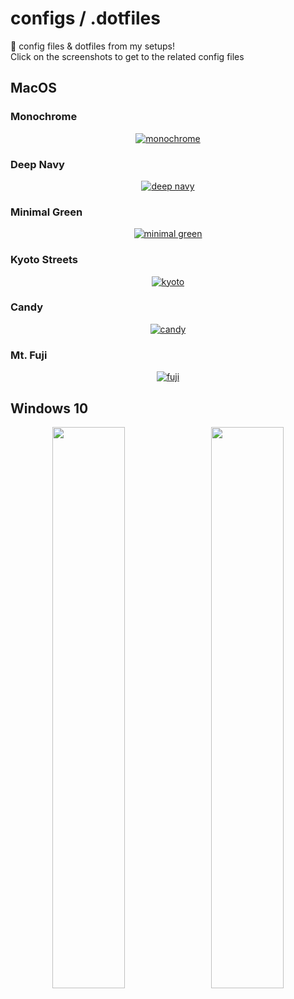 # configs / .dotfiles
💾 config files & dotfiles from my setups!  
Click on the screenshots to get to the related config files

## MacOS   
### Monochrome
<p align="center">
  <a href="https://github.com/Haruno19/Haruno19/tree/main/configs/MacOS/Monochrome">
    <img alt="monochrome" src="https://user-images.githubusercontent.com/61376940/168550862-3227692f-4f75-43d0-af69-e419bec5a1a4.png">
  </a>
</p>

### Deep Navy
<p align="center">
  <a href="https://github.com/Haruno19/Haruno19/tree/main/configs/MacOS/Deep%20Navy">
    <img alt="deep navy" src="https://user-images.githubusercontent.com/61376940/168022375-9a3cf7ba-c06b-45d4-8318-204d6ac86b9d.png">
  </a>
</p>

### Minimal Green
<p align="center">
  <a href="https://github.com/Haruno19/Haruno19/tree/main/configs/MacOS/Minimal%20Green">
    <img alt="minimal green" src="https://user-images.githubusercontent.com/61376940/166264262-e172d658-ae2a-4b40-8a65-27c657f734ee.png">
  </a>
</p>

### Kyoto Streets
<p align="center">
  <a href="https://github.com/Haruno19/Haruno19/tree/main/configs/MacOS/Kyoto%20Streets">
    <img alt="kyoto" src="https://user-images.githubusercontent.com/61376940/165559855-2f126f9f-5b66-4fde-a228-0812ecc08b97.png">
  </a>
</p>

### Candy
<p align="center">
  <a href="https://github.com/Haruno19/Haruno19/tree/main/configs/MacOS/Candy">
    <img alt="candy" src="https://user-images.githubusercontent.com/61376940/168551409-4d417921-5293-447e-ac7e-163afab33fee.png">
  </a>
</p>

### Mt. Fuji
<p align="center">
  <a href="https://github.com/Haruno19/Haruno19/tree/main/configs/MacOS/Mt.%20Fuji">
    <img alt="fuji" src="https://user-images.githubusercontent.com/61376940/160832679-ace7370a-d1b1-4196-a929-1789206a3d63.png"/> 
  </a>
</p>


## Windows 10
<p align="center">
  <img src="https://i.imgur.com/N9Ey4Os.jpg" width="48%" />
  &nbsp;
  <img src="https://i.imgur.com/HpZoXud.png" width="48%" />
</p>
